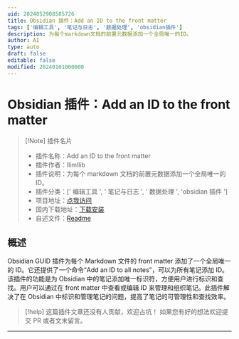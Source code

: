 ```yaml
---
uid: 2024052908585726
title: Obsidian 插件：Add an ID to the front matter
tags: ['编辑工具', '笔记与日志', '数据处理', 'obsidian插件']
description: 为每个markdown文档的前置元数据添加一个全局唯一的ID。
author: AI
type: auto
draft: false
editable: false
modified: 20240101000000
---
```


# Obsidian 插件：Add an ID to the front matter

> [!Note] 插件名片
> - 插件名称：Add an ID to the front matter
> - 插件作者：llimllib
> - 插件说明：为每个 markdown 文档的前置元数据添加一个全局唯一的 ID。
> - 插件分类：[' 编辑工具 ', ' 笔记与日志 ', ' 数据处理 ', 'obsidian 插件 ']
> - 项目地址：[点我访问](https://github.com/llimllib/obsidian-guid-plugin)
> - 国内下载地址：[下载安装](https://pkmer.cn/products/plugin/pluginMarket/?guid-front-matter)
> - 自述文件：[Readme](https://ghproxy.net/https://raw.githubusercontent.com/llimllib/obsidian-guid-plugin/master/README.md)

## 概述

Obsidian GUID 插件为每个 Markdown 文件的 front matter 添加了一个全局唯一的 ID。它还提供了一个命令“Add an ID to all notes”，可以为所有笔记添加 ID。该插件的功能是为 Obsidian 中的笔记添加唯一标识符，方便用户进行标识和查找。用户可以通过在 front matter 中查看或编辑 ID 来管理和组织笔记。此插件解决了在 Obsidian 中标识和管理笔记的问题，提高了笔记的可管理性和查找效率。

> [!help]
> 这篇插件文章还没有人贡献，欢迎占坑！
> 如果您有好的想法欢迎提交 PR 或者文末留言。

---



